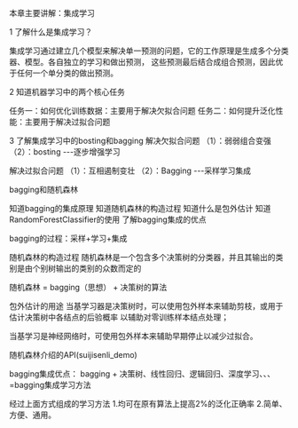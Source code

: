 本章主要讲解：集成学习

1 了解什么是集成学习？

集成学习通过建立几个模型来解决单一预测的问题，它的工作原理是生成多个分类器、模型。各自独立的学习和做出预测，
这些预测最后结合成组合预测，因此优于任何一个单分类的做出预测。

2 知道机器学习中的两个核心任务

任务一：如何优化训练数据：主要用于解决欠拟合问题
任务二：如何提升泛化性能：主要用于解决过拟合问题

3 了解集成学习中的bosting和bagging
解决欠拟合问题
（1）：弱弱组合变强
（2）：bosting ---逐步增强学习

解决过拟合问题
（1）：互相遏制变壮
（2）：Bagging ---采样学习集成



bagging和随机森林

知道bagging的集成原理
知道随机森林的构造过程
知道什么是包外估计
知道RandomForestClassifier的使用
了解bagging集成的优点

bagging的过程：采样+学习+集成


随机森林的构造过程
随机森林是一个包含多个决策树的分类器，并且其输出的类别是由个别树输出的类别的众数而定的

随机森林 = bagging（思想） +  决策树的算法


包外估计的用途
当基学习器是决策树时，可以使用包外样本来辅助剪枝，或用于估计决策树中各结点的后验概率
以辅助对零训练样本结点处理；

当基学习是神经网络时，可使用包外样本来辅助早期停止以减少过拟合。


随机森林介绍的API(suijisenli_demo)

bagging集成优点：
bagging + 决策树、线性回归、逻辑回归、深度学习、、、=bagging集成学习方法

经过上面方式组成的学习方法
1.均可在原有算法上提高2%的泛化正确率
2.简单、方便、通用。


